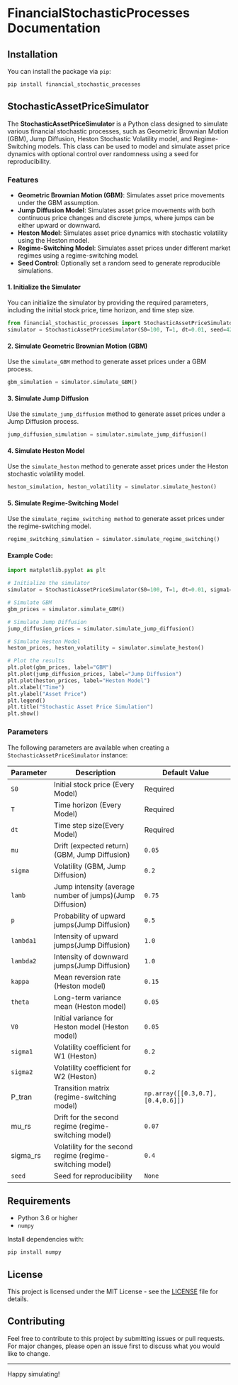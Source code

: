 # FinancialStochasticProcesses Documentation
## Installation

You can install the package via `pip`:

```bash
pip install financial_stochastic_processes
```
## StochasticAssetPriceSimulator
The **StochasticAssetPriceSimulator** is a Python class designed to simulate various financial stochastic processes, such as Geometric Brownian Motion (GBM), Jump Diffusion, Heston Stochastic Volatility model, and Regime-Switching models. This class can be used to model and simulate asset price dynamics with optional control over randomness using a seed for reproducibility.

### Features

- **Geometric Brownian Motion (GBM)**: Simulates asset price movements under the GBM assumption.
- **Jump Diffusion Model**: Simulates asset price movements with both continuous price changes and discrete jumps, where jumps can be either upward or downward.
- **Heston Model**: Simulates asset price dynamics with stochastic volatility using the Heston model.
- **Regime-Switching Model**: Simulates asset prices under different market regimes using a regime-switching model.
- **Seed Control**: Optionally set a random seed to generate reproducible simulations.



#### 1. Initialize the Simulator

You can initialize the simulator by providing the required parameters, including the initial stock price, time horizon, and time step size.

```python
from financial_stochastic_processes import StochasticAssetPriceSimulator
simulator = StochasticAssetPriceSimulator(S0=100, T=1, dt=0.01, seed=42)
```

#### 2. Simulate Geometric Brownian Motion (GBM)

Use the `simulate_GBM` method to generate asset prices under a GBM process.

```python
gbm_simulation = simulator.simulate_GBM()
```

#### 3. Simulate Jump Diffusion

Use the `simulate_jump_diffusion` method to generate asset prices under a Jump Diffusion process.

```python
jump_diffusion_simulation = simulator.simulate_jump_diffusion()
```

#### 4. Simulate Heston Model
Use the `simulate_heston` method to generate asset prices under the Heston stochastic volatility model.

```python
heston_simulation, heston_volatility = simulator.simulate_heston()
```
#### 5. Simulate Regime-Switching Model
Use the `simulate_regime_switching method` to generate asset prices under the regime-switching model.
```python
regime_switching_simulation = simulator.simulate_regime_switching()
```
#### Example Code:

```python
import matplotlib.pyplot as plt

# Initialize the simulator
simulator = StochasticAssetPriceSimulator(S0=100, T=1, dt=0.01, sigma1=0.2, sigma2=0.2, V0=0.05, seed=42)

# Simulate GBM
gbm_prices = simulator.simulate_GBM()

# Simulate Jump Diffusion
jump_diffusion_prices = simulator.simulate_jump_diffusion()

# Simulate Heston Model
heston_prices, heston_volatility = simulator.simulate_heston()

# Plot the results
plt.plot(gbm_prices, label="GBM")
plt.plot(jump_diffusion_prices, label="Jump Diffusion")
plt.plot(heston_prices, label="Heston Model")
plt.xlabel("Time")
plt.ylabel("Asset Price")
plt.legend()
plt.title("Stochastic Asset Price Simulation")
plt.show()
```

### Parameters

The following parameters are available when creating a `StochasticAssetPriceSimulator` instance:

| Parameter   | Description                                | Default Value |
| ----------- | ------------------------------------------ | ------------- |
| `S0`        | Initial stock price (Every Model)                       | Required      |
| `T`         | Time horizon      (Every Model)                         | Required      |
| `dt`        | Time step size(Every Model)                             | Required      |
| `mu`        | Drift (expected return)(GBM, Jump Diffusion)                    | `0.05`        |
| `sigma`     | Volatility (GBM, Jump Diffusion)           | `0.2`         |
| `lamb`      | Jump intensity (average number of jumps)(Jump Diffusion)   | `0.75`        |
| `p`         | Probability of upward jumps(Jump Diffusion)                | `0.5`         |
| `lambda1`   | Intensity of upward jumps(Jump Diffusion)                  | `1.0`         |
| `lambda2`   | Intensity of downward jumps(Jump Diffusion)                | `1.0`         |
| `kappa`     | Mean reversion rate (Heston model)         | `0.15`        |
| `theta`     | Long-term variance mean (Heston model)     | `0.05`        |
| `V0`        | Initial variance for Heston model (Heston model)         | `0.05`        |
| `sigma1`    | Volatility coefficient for W1 (Heston)     | `0.2`         |
| `sigma2`    | Volatility coefficient for W2 (Heston)     | `0.2`         |
P_tran | Transition matrix (regime-switching model)	| `np.array([[0.3,0.7], [0.4,0.6]])` |
mu_rs | Drift for the second regime (regime-switching model) | `0.07` |
sigma_rs | Volatility for the second regime (regime-switching model) | `0.4` |
| `seed`      | Seed for reproducibility                   | `None`        |


## Requirements

- Python 3.6 or higher
- `numpy`

Install dependencies with:

```bash
pip install numpy
```

## License

This project is licensed under the MIT License - see the [LICENSE](LICENSE) file for details.

## Contributing

Feel free to contribute to this project by submitting issues or pull requests. For major changes, please open an issue first to discuss what you would like to change.

---

Happy simulating!
